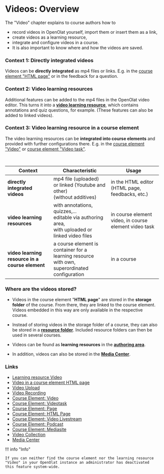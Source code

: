 # Videos: Overview

The "Video" chapter explains to course authors how to 

* record videos in OpenOlat yourself, import them or insert them as a link,
* create videos as a learning resource,
* integrate and configure videos in a course.
* It is also important to know where and how the videos are saved.


### Context 1: Directly integrated videos
Videos can be **directly integrated** as mp4 files or links. E.g. in the [course element "HTML page"](Course_Element_Single_Page.md) or in the feedback for a question.

### Context 2: Video learning resources
Additional features can be added to the mp4 files in the OpenOlat video editor. This turns it into a [**video learning resource**](Learning_resource_Video.md), which contains annotations and quiz questions, for example. (These features can also be added to linked videos).

### Context 3: Video learning resource in a course element
The video learning resources can be **integrated into course elements** and provided with further configurations there. E.g. in the [course element "Video"](Course_Element_Video.md) or [course element "Video task"](Course_Element_Video_Task.md).

<br>

| Context | Characteristic | Usage  |
| ----------|----------|------------|
| **directly integrated videos**  | mp4 file (uploaded)<br> or linked (Youtube and other)<br>(without additives) | in the HTML editor<br> (HTML page, feedbacks, etc.)  
| **video learning resources** | with annotations, quizzes,... <br>editable via authoring area,<br>with uploaded or linked video files | in course element video, in course element video task
| **video learning resource in a course element** | a course element is container for a learning resource<br> with own, superordinated configuration | in a course


### Where are the videos stored?
* Videos in the course element "**HTML page**" are stored in the **storage folder** of the course. From there, they are linked to the course element. Videos embedded in this way are only available in the respective course.

* Instead of storing videos in the storage folder of a course, they can also be stored in a [**resource folder**](../learningresources/Course_Settings.md#ressourcenordner-einbinden). Included resource folders can then be used in several courses.

* Videos can be found as **learning resources** in the [**authoring area**](../area_modules/Authoring.md).

* In addition, videos can also be stored in the [**Media Center**](../personal_menu/Media_Center.md).


### Links

  * [Learning resource Video](Learning_resource_Video.md)
  * [Video in a course element HTML page](Video_in_HTML_Pages.md)
  * [Video Upload](Video_Upload.md)
  * [Video Recording](Video_Recording.md)
  * [Course Element: Video](Course_Element_Video.md)
  * [Course Element: Videotask](Course_Element_Video_Task.md)
  * [Course Element: Page](Course_Element_Page.md)
  * [Course Element: HTML Page](Course_Element_Single_Page.md)
  * [Course Element: Video Livestream](Course_Element_Video_Livestream.md)
  * [Course Element: Podcast](Course_Element_Podcast.md)
  * [Course Element: Mediasite](Course_Element_Mediasite.md)
  * [Video Collection](Learning_resource_Video.md#menu-video-collection)
  * [Media Center](../personal_menu/Media_Center.md)


!!! info "Info"

    If you can neither find the course element nor the learning resource "Video" in your OpenOlat instance an administrator has deactivated this feature system-wide.

